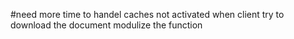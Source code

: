 #need more time to handel 
caches not activated when client try to download the document
modulize the function 
